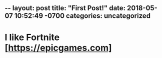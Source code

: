 --
layout: post
title:  "First Post!"
date:   2018-05-07 10:52:49 -0700
categories: uncategorized
---

# I like Fortnite [https://epicgames.com] #
